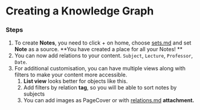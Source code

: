 # Creating a Knowledge Graph

### Steps

1. To create **Notes**, you need to click + on home, choose [sets.md](../fundamentals/sets.md "mention") and set **Note** as a source. **You have created a place for all your Notes! **
2. &#x20;You can now add relations to your content. `Subject`, `Lecture`, `Professor`, `Date`.
3. For additional customisation, you can have multiple views along with filters to make your content more accessible.&#x20;
   1. **List view** looks better for objects like this.
   2. Add filters by relation **tag**, so you will be able to sort notes by subjects
   3. You can add images as PageCover or with [relations.md](../fundamentals/relations.md "mention") **attachment.**
